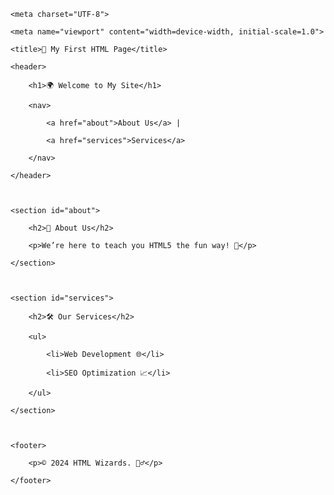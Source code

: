 <!DOCTYPE html>

<html lang="en">

<head>

    <meta charset="UTF-8">

    <meta name="viewport" content="width=device-width, initial-scale=1.0">

    <title>🌟 My First HTML Page</title>

</head>

<body>

    <header>

        <h1>🌍 Welcome to My Site</h1>

        <nav>

            <a href="about">About Us</a> |

            <a href="services">Services</a>

        </nav>

    </header>

 

    <section id="about">

        <h2>👋 About Us</h2>

        <p>We’re here to teach you HTML5 the fun way! 🎉</p>

    </section>

 

    <section id="services">

        <h2>🛠️ Our Services</h2>

        <ul>

            <li>Web Development 🌐</li>

            <li>SEO Optimization 📈</li>

        </ul>

    </section>

 

    <footer>

        <p>© 2024 HTML Wizards. 🧙‍♂️</p>

    </footer>

</body>

</html>

 
